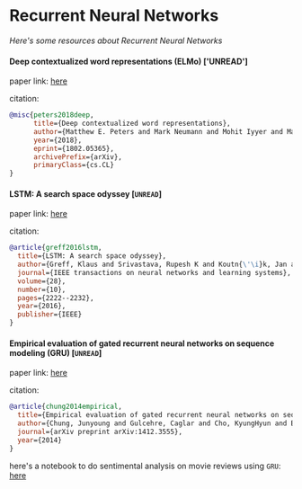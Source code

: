 # Recurrent Neural Networks
*Here's some resources about Recurrent Neural Networks*


#### Deep contextualized word representations (ELMo) ['UNREAD']

paper link: [here](https://arxiv.org/pdf/1802.05365v2.pdf)

citation:
```bibtex
@misc{peters2018deep,
      title={Deep contextualized word representations}, 
      author={Matthew E. Peters and Mark Neumann and Mohit Iyyer and Matt Gardner and Christopher Clark and Kenton Lee and Luke Zettlemoyer},
      year={2018},
      eprint={1802.05365},
      archivePrefix={arXiv},
      primaryClass={cs.CL}
}
```



#### LSTM: A search space odyssey [`UNREAD`]

paper link: [here](https://arxiv.org/pdf/1503.04069.pdf)

citation: 
```bibtex
@article{greff2016lstm,
  title={LSTM: A search space odyssey},
  author={Greff, Klaus and Srivastava, Rupesh K and Koutn{\'\i}k, Jan and Steunebrink, Bas R and Schmidhuber, J{\"u}rgen},
  journal={IEEE transactions on neural networks and learning systems},
  volume={28},
  number={10},
  pages={2222--2232},
  year={2016},
  publisher={IEEE}
}
```
    
#### Empirical evaluation of gated recurrent neural networks on sequence modeling (GRU) [`UNREAD`]

paper link: [here](https://arxiv.org/pdf/1412.3555)

citation: 
```bibtex
@article{chung2014empirical,
  title={Empirical evaluation of gated recurrent neural networks on sequence modeling},
  author={Chung, Junyoung and Gulcehre, Caglar and Cho, KyungHyun and Bengio, Yoshua},
  journal={arXiv preprint arXiv:1412.3555},
  year={2014}
}
```

here's a notebook to do sentimental analysis on movie reviews using `GRU`: [here](../../notebooks/gru-sentiment-movie.ipynb)
    